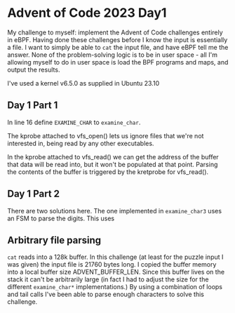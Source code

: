 # Advent of Code 2023 Day1

My challenge to myself: implement the Advent of Code challenges entirely in
eBPF. Having done these challenges before I know the input is essentially a
file. I want to simply be able to `cat` the input file, and have eBPF tell me
the answer. None of the problem-solving logic is to be in user space - all I'm
allowing myself to do in user space is load the BPF programs and maps, and
output the results. 

I've used a kernel v6.5.0 as supplied in Ubuntu 23.10

## Day 1 Part 1

In line 16 define `EXAMINE_CHAR` to `examine_char`.

The kprobe attached to vfs_open() lets us ignore files that we're not interested
in, being read by any other executables. 

In the kprobe attached to vfs_read() we can get the address of the buffer that
data will be read into, but it won't be populated at that point. Parsing the
contents of the buffer is triggered by the kretprobe for vfs_read(). 

## Day 1 Part 2

There are two solutions here. The one implemented in `examine_char3`
uses an FSM to parse the digits. This uses 

## Arbitrary file parsing

`cat` reads into a 128k buffer. In this challenge (at least for the puzzle input 
I was given) the input file is 21760 bytes long. I copied the buffer memory into
a local buffer size ADVENT_BUFFER_LEN. Since this buffer lives on the stack it
can't be arbitrarily large (in fact I had to adjust the size for the different
`examine_char*` implementations.) By using a combination of loops and
tail calls I've been able to parse enough characters to solve this challenge. 
